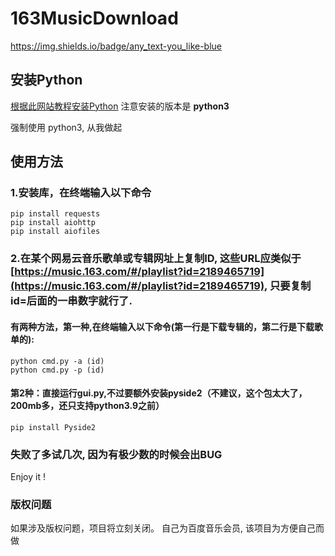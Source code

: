 

# 163MusicDownload 
https://img.shields.io/badge/any_text-you_like-blue
## 安装Python
[根据此网站教程安装Python](http://www.liaoxuefeng.com/wiki/001374738125095c955c1e6d8bb493182103fac9270762a000/001374738150500472fd5785c194ebea336061163a8a974000)
注意安装的版本是 **python3**

强制使用 python3, 从我做起

## 使用方法 
### 1.安装库，在终端输入以下命令
    pip install requests
    pip install aiohttp
    pip install aiofiles
### 2.在某个网易云音乐歌单或专辑网址上复制ID, 这些URL应类似于[https://music.163.com/#/playlist?id=2189465719](https://music.163.com/#/playlist?id=2189465719), 只要复制id=后面的一串数字就行了.
#### 有两种方法，第一种,在终端输入以下命令(第一行是下载专辑的，第二行是下载歌单的):
    python cmd.py -a (id)
    python cmd.py -p (id)
#### 第2种：直接运行gui.py,不过要额外安装pyside2（不建议，这个包太大了，200mb多，还只支持python3.9之前）
    pip install Pyside2
### 失败了多试几次, 因为有极少数的时候会出BUG

Enjoy it !

### 版权问题
如果涉及版权问题，项目将立刻关闭。
自己为百度音乐会员, 该项目为方便自己而做
